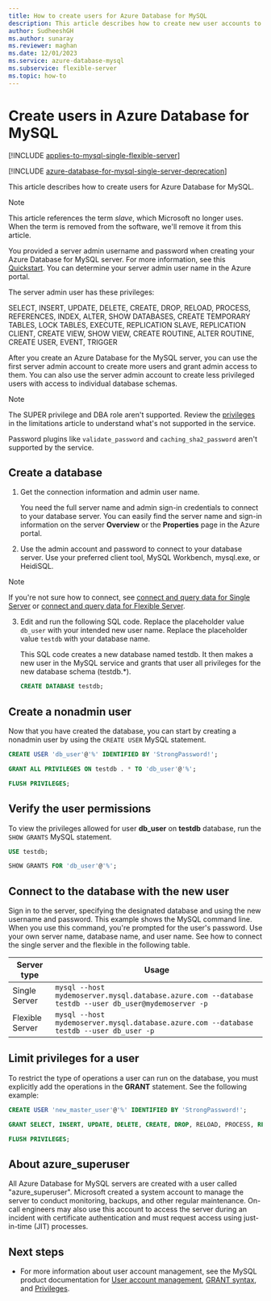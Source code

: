 ```yaml
---
title: How to create users for Azure Database for MySQL
description: This article describes how to create new user accounts to interact with an Azure Database for MySQL server.
author: SudheeshGH
ms.author: sunaray
ms.reviewer: maghan
ms.date: 12/01/2023
ms.service: azure-database-mysql
ms.subservice: flexible-server
ms.topic: how-to
---
```

# Create users in Azure Database for MySQL

[!INCLUDE [applies-to-mysql-single-flexible-server](includes/applies-to-mysql-single-flexible-server.md)]

[!INCLUDE [azure-database-for-mysql-single-server-deprecation](~/reusable-content/ce-skilling/azure/includes/mysql/includes/azure-database-for-mysql-single-server-deprecation.md)]

This article describes how to create users for Azure Database for MySQL.

> [!NOTE]  
> This article references the term *slave*, which Microsoft no longer uses. When the term is removed from the software, we'll remove it from this article.

You provided a server admin username and password when creating your Azure Database for MySQL server. For more information, see this [Quickstart](quickstart-create-mysql-server-database-using-azure-portal.md). You can determine your server admin user name in the Azure portal.

The server admin user has these privileges:

   SELECT, INSERT, UPDATE, DELETE, CREATE, DROP, RELOAD, PROCESS, REFERENCES, INDEX, ALTER, SHOW DATABASES, CREATE TEMPORARY TABLES, LOCK TABLES, EXECUTE, REPLICATION SLAVE, REPLICATION CLIENT, CREATE VIEW, SHOW VIEW, CREATE ROUTINE, ALTER ROUTINE, CREATE USER, EVENT, TRIGGER

After you create an Azure Database for the MySQL server, you can use the first server admin account to create more users and grant admin access to them. You can also use the server admin account to create less privileged users with access to individual database schemas.

> [!NOTE]  
> The SUPER privilege and DBA role aren't supported. Review the [privileges](concepts-limits.md#privileges--data-manipulation-support) in the limitations article to understand what's not supported in the service.
>  
> Password plugins like `validate_password` and `caching_sha2_password` aren't supported by the service.

## Create a database

1. Get the connection information and admin user name.

   You need the full server name and admin sign-in credentials to connect to your database server. You can easily find the server name and sign-in information on the server **Overview** or the **Properties** page in the Azure portal.

2. Use the admin account and password to connect to your database server. Use your preferred client tool, MySQL Workbench, mysql.exe, or HeidiSQL.

> [!NOTE]  
> If you're not sure how to connect, see [connect and query data for Single Server](single-server/connect-workbench.md) or [connect and query data for Flexible Server](flexible-server/connect-workbench.md).

3. Edit and run the following SQL code. Replace the placeholder value `db_user` with your intended new user name. Replace the placeholder value `testdb` with your database name.

   This SQL code creates a new database named testdb. It then makes a new user in the MySQL service and grants that user all privileges for the new database schema (testdb.\*).

   ```sql
   CREATE DATABASE testdb;
   ```

## Create a nonadmin user

 Now that you have created the database, you can start by creating a nonadmin user by using the ```CREATE USER``` MySQL statement.

   ``` sql
   CREATE USER 'db_user'@'%' IDENTIFIED BY 'StrongPassword!';

   GRANT ALL PRIVILEGES ON testdb . * TO 'db_user'@'%';

   FLUSH PRIVILEGES;
   ```

## Verify the user permissions

To view the privileges allowed for user **db_user** on **testdb** database, run the ```SHOW GRANTS``` MySQL statement.

   ```sql
   USE testdb;

   SHOW GRANTS FOR 'db_user'@'%';
   ```

## Connect to the database with the new user

Sign in to the server, specifying the designated database and using the new username and password. This example shows the MySQL command line. When you use this command, you're prompted for the user's password. Use your own server name, database name, and user name. See how to connect the single server and the flexible  in the following table.

| Server type | Usage |
| --- | --- |
| Single Server | ```mysql --host mydemoserver.mysql.database.azure.com --database testdb --user db_user@mydemoserver -p``` |
| Flexible Server | ```mysql --host mydemoserver.mysql.database.azure.com --database testdb --user db_user -p``` |

## Limit privileges for a user

To restrict the type of operations a user can run on the database, you must explicitly add the operations in the **GRANT** statement. See the following example:

   ```sql
   CREATE USER 'new_master_user'@'%' IDENTIFIED BY 'StrongPassword!';

   GRANT SELECT, INSERT, UPDATE, DELETE, CREATE, DROP, RELOAD, PROCESS, REFERENCES, INDEX, ALTER, SHOW DATABASES, CREATE TEMPORARY TABLES, LOCK TABLES, EXECUTE, REPLICATION SLAVE, REPLICATION CLIENT, CREATE VIEW, SHOW VIEW, CREATE ROUTINE, ALTER ROUTINE, CREATE USER, EVENT, TRIGGER ON *.* TO 'new_master_user'@'%' WITH GRANT OPTION;

   FLUSH PRIVILEGES;
   ```

## About azure_superuser

All Azure Database for MySQL servers are created with a user called "azure_superuser". Microsoft created a system account to manage the server to conduct monitoring, backups, and other regular maintenance. On-call engineers may also use this account to access the server during an incident with certificate authentication and must request access using just-in-time (JIT) processes.

## Next steps

- For more information about user account management, see the MySQL product documentation for [User account management](https://dev.mysql.com/doc/refman/5.7/en/access-control.html), [GRANT syntax](https://dev.mysql.com/doc/refman/5.7/en/grant.html), and [Privileges](https://dev.mysql.com/doc/refman/5.7/en/privileges-provided.html).
